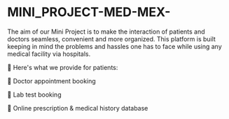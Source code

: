 # MINI_PROJECT-MED-MEX-


The aim of our Mini Project  is to make the interaction of patients and doctors seamless, convenient and more organized. This platform is built keeping in mind the problems and hassles one has to face while using any medical facility via hospitals.

🤒 Here's what we provide for patients:

📄 Doctor appointment booking

🔬 Lab test booking

🧾 Online prescription & medical history database
